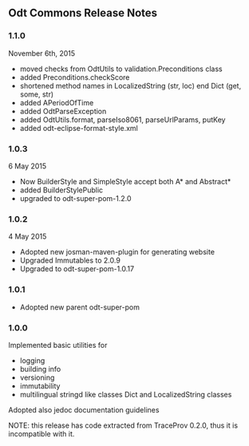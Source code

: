 
## Odt Commons Release Notes


### 1.1.0

November 6th, 2015

* moved checks from OdtUtils to validation.Preconditions class
* added Preconditions.checkScore
* shortened method names in LocalizedString (str, loc) end Dict (get, some, str)
* added APeriodOfTime
* added OdtParseException
* added OdtUtils.format, parseIso8061, parseUrlParams, putKey
* added odt-eclipse-format-style.xml


### 1.0.3

6 May 2015

* Now BuilderStyle and SimpleStyle accept both A* and Abstract*
* added BuilderStylePublic
* upgraded to odt-super-pom-1.2.0

### 1.0.2

4 May 2015

* Adopted new josman-maven-plugin for generating website
* Upgraded Immutables to 2.0.9
* Upgraded to odt-super-pom-1.0.17

### 1.0.1

* Adopted new parent odt-super-pom

### 1.0.0

Implemented basic utilities for

* logging
* building info
* versioning
* immutability
* multilingual stringd like classes Dict and LocalizedString classes

Adopted also jedoc documentation guidelines

NOTE: this release has code extracted from TraceProv 0.2.0, thus it is incompatible with it.


